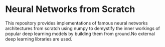 # Neural Networks from Scratch 
This repository provides implementations of famous neural networks architectures from scratch using numpy to demystify the inner workings of popular deep learning models by building them from ground.No external deep learning libraries are used.
